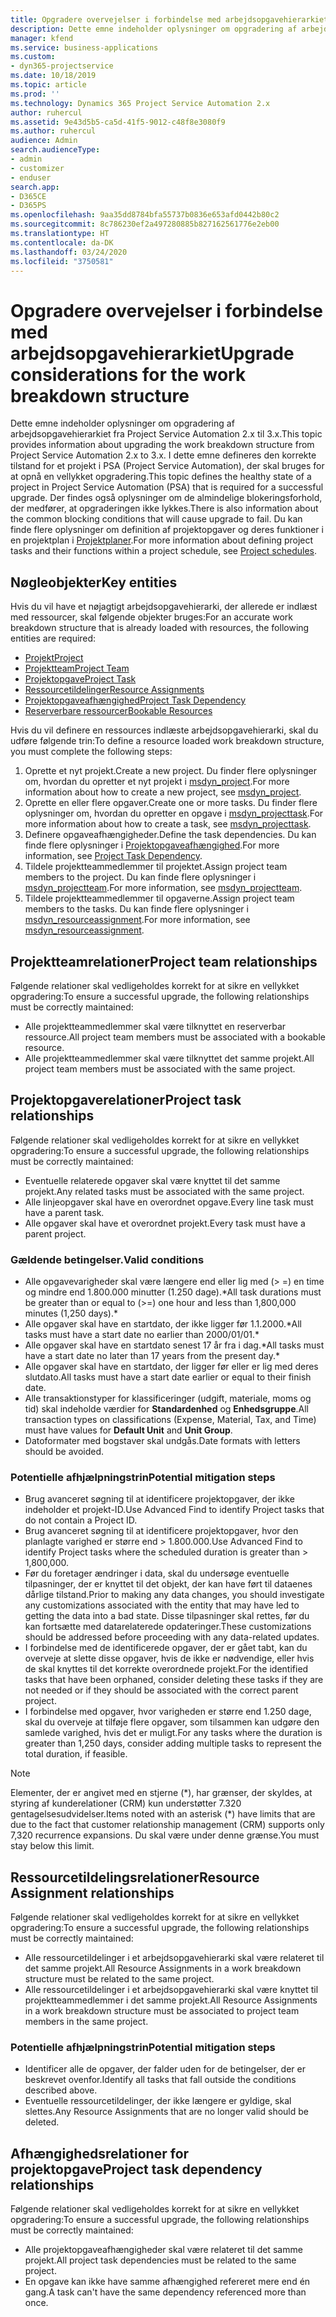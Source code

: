 ```yaml
---
title: Opgradere overvejelser i forbindelse med arbejdsopgavehierarkiet
description: Dette emne indeholder oplysninger om opgradering af arbejdsopgavehierarkiet fra Project Service Automation 2.x til 3.x.
manager: kfend
ms.service: business-applications
ms.custom:
- dyn365-projectservice
ms.date: 10/18/2019
ms.topic: article
ms.prod: ''
ms.technology: Dynamics 365 Project Service Automation 2.x
author: ruhercul
ms.assetid: 9e43d5b5-ca5d-41f5-9012-c48f8e3080f9
ms.author: ruhercul
audience: Admin
search.audienceType:
- admin
- customizer
- enduser
search.app:
- D365CE
- D365PS
ms.openlocfilehash: 9aa35dd8784bfa55737b0836e653afd0442b80c2
ms.sourcegitcommit: 8c786230ef2a497280885b827162561776e2eb00
ms.translationtype: HT
ms.contentlocale: da-DK
ms.lasthandoff: 03/24/2020
ms.locfileid: "3750581"
---
```

# <a name="upgrade-considerations-for-the-work-breakdown-structure"></a><span data-ttu-id="b311b-103">Opgradere overvejelser i forbindelse med arbejdsopgavehierarkiet</span><span class="sxs-lookup"><span data-stu-id="b311b-103">Upgrade considerations for the work breakdown structure</span></span>
<span data-ttu-id="b311b-104">Dette emne indeholder oplysninger om opgradering af arbejdsopgavehierarkiet fra Project Service Automation 2.x til 3.x.</span><span class="sxs-lookup"><span data-stu-id="b311b-104">This topic provides information about upgrading the work breakdown structure from Project Service Automation 2.x to 3.x.</span></span> <span data-ttu-id="b311b-105">I dette emne defineres den korrekte tilstand for et projekt i PSA (Project Service Automation), der skal bruges for at opnå en vellykket opgradering.</span><span class="sxs-lookup"><span data-stu-id="b311b-105">This topic defines the healthy state of a project in Project Service Automation (PSA) that is required for a successful upgrade.</span></span> <span data-ttu-id="b311b-106">Der findes også oplysninger om de almindelige blokeringsforhold, der medfører, at opgraderingen ikke lykkes.</span><span class="sxs-lookup"><span data-stu-id="b311b-106">There is also information about the common blocking conditions that will cause upgrade to fail.</span></span> <span data-ttu-id="b311b-107">Du kan finde flere oplysninger om definition af projektopgaver og deres funktioner i en projektplan i [Projektplaner](project-creating.md).</span><span class="sxs-lookup"><span data-stu-id="b311b-107">For more information about defining project tasks and their functions within a project schedule, see [Project schedules](project-creating.md).</span></span>

## <a name="key-entities"></a><span data-ttu-id="b311b-108">Nøgleobjekter</span><span class="sxs-lookup"><span data-stu-id="b311b-108">Key entities</span></span>
<span data-ttu-id="b311b-109">Hvis du vil have et nøjagtigt arbejdsopgavehierarki, der allerede er indlæst med ressourcer, skal følgende objekter bruges:</span><span class="sxs-lookup"><span data-stu-id="b311b-109">For an accurate work breakdown structure that is already loaded with resources, the following entities are required:</span></span>

- [<span data-ttu-id="b311b-110">Projekt</span><span class="sxs-lookup"><span data-stu-id="b311b-110">Project</span></span>](../developer/entities/msdyn_project.md)
- [<span data-ttu-id="b311b-111">Projektteam</span><span class="sxs-lookup"><span data-stu-id="b311b-111">Project Team</span></span>](../developer/entities/msdyn_projectteam.md)
- [<span data-ttu-id="b311b-112">Projektopgave</span><span class="sxs-lookup"><span data-stu-id="b311b-112">Project Task</span></span>](../developer/entities/msdyn_projecttask.md)
- [<span data-ttu-id="b311b-113">Ressourcetildelinger</span><span class="sxs-lookup"><span data-stu-id="b311b-113">Resource Assignments</span></span>](../developer/entities/msdyn_resourceassignment.md)
- [<span data-ttu-id="b311b-114">Projektopgaveafhængighed</span><span class="sxs-lookup"><span data-stu-id="b311b-114">Project Task Dependency</span></span>](../developer/entities/msdyn_projecttaskdependency.md)
- [<span data-ttu-id="b311b-115">Reserverbare ressourcer</span><span class="sxs-lookup"><span data-stu-id="b311b-115">Bookable Resources</span></span>](../developer/entities/bookableresource.md)

<span data-ttu-id="b311b-116">Hvis du vil definere en ressources indlæste arbejdsopgavehierarki, skal du udføre følgende trin:</span><span class="sxs-lookup"><span data-stu-id="b311b-116">To define a resource loaded work breakdown structure, you must complete the following steps:</span></span>

1. <span data-ttu-id="b311b-117">Oprette et nyt projekt.</span><span class="sxs-lookup"><span data-stu-id="b311b-117">Create a new project.</span></span> <span data-ttu-id="b311b-118">Du finder flere oplysninger om, hvordan du opretter et nyt projekt i [msdyn_project](../developer/entities/msdyn_project.md).</span><span class="sxs-lookup"><span data-stu-id="b311b-118">For more information about how to create a new project, see [msdyn_project](../developer/entities/msdyn_project.md).</span></span>
2. <span data-ttu-id="b311b-119">Oprette en eller flere opgaver.</span><span class="sxs-lookup"><span data-stu-id="b311b-119">Create one or more tasks.</span></span> <span data-ttu-id="b311b-120">Du finder flere oplysninger om, hvordan du opretter en opgave i [msdyn_projecttask](../developer/entities/msdyn_projecttask.md).</span><span class="sxs-lookup"><span data-stu-id="b311b-120">For more information about how to create a task, see [msdyn_projecttask](../developer/entities/msdyn_projecttask.md).</span></span>
3. <span data-ttu-id="b311b-121">Definere opgaveafhængigheder.</span><span class="sxs-lookup"><span data-stu-id="b311b-121">Define the task dependencies.</span></span> <span data-ttu-id="b311b-122">Du kan finde flere oplysninger i [Projektopgaveafhængighed](../developer/entities/msdyn_projecttaskdependency.md).</span><span class="sxs-lookup"><span data-stu-id="b311b-122">For more information, see [Project Task Dependency](../developer/entities/msdyn_projecttaskdependency.md).</span></span>
4. <span data-ttu-id="b311b-123">Tildele projektteammedlemmer til projektet.</span><span class="sxs-lookup"><span data-stu-id="b311b-123">Assign project team members to the project.</span></span> <span data-ttu-id="b311b-124">Du kan finde flere oplysninger i [msdyn_projectteam](../developer/entities/msdyn_projectteam.md).</span><span class="sxs-lookup"><span data-stu-id="b311b-124">For more information, see [msdyn_projectteam](../developer/entities/msdyn_projectteam.md).</span></span>
5. <span data-ttu-id="b311b-125">Tildele projektteammedlemmer til opgaverne.</span><span class="sxs-lookup"><span data-stu-id="b311b-125">Assign project team members to the tasks.</span></span> <span data-ttu-id="b311b-126">Du kan finde flere oplysninger i [msdyn_resourceassignment](../developer/entities/msdyn_resourceassignment.md).</span><span class="sxs-lookup"><span data-stu-id="b311b-126">For more information, see [msdyn_resourceassignment](../developer/entities/msdyn_resourceassignment.md).</span></span>

## <a name="project-team-relationships"></a><span data-ttu-id="b311b-127">Projektteamrelationer</span><span class="sxs-lookup"><span data-stu-id="b311b-127">Project team relationships</span></span>

<span data-ttu-id="b311b-128">Følgende relationer skal vedligeholdes korrekt for at sikre en vellykket opgradering:</span><span class="sxs-lookup"><span data-stu-id="b311b-128">To ensure a successful upgrade, the following relationships must be correctly maintained:</span></span>
- <span data-ttu-id="b311b-129">Alle projektteammedlemmer skal være tilknyttet en reserverbar ressource.</span><span class="sxs-lookup"><span data-stu-id="b311b-129">All project team members must be associated with a bookable resource.</span></span>
- <span data-ttu-id="b311b-130">Alle projektteammedlemmer skal være tilknyttet det samme projekt.</span><span class="sxs-lookup"><span data-stu-id="b311b-130">All project team members must be associated with the same project.</span></span> 

## <a name="project-task-relationships"></a><span data-ttu-id="b311b-131">Projektopgaverelationer</span><span class="sxs-lookup"><span data-stu-id="b311b-131">Project task relationships</span></span>
<span data-ttu-id="b311b-132">Følgende relationer skal vedligeholdes korrekt for at sikre en vellykket opgradering:</span><span class="sxs-lookup"><span data-stu-id="b311b-132">To ensure a successful upgrade, the following relationships must be correctly maintained:</span></span>

- <span data-ttu-id="b311b-133">Eventuelle relaterede opgaver skal være knyttet til det samme projekt.</span><span class="sxs-lookup"><span data-stu-id="b311b-133">Any related tasks must be associated with the same project.</span></span>
- <span data-ttu-id="b311b-134">Alle linjeopgaver skal have en overordnet opgave.</span><span class="sxs-lookup"><span data-stu-id="b311b-134">Every line task must have a parent task.</span></span>
- <span data-ttu-id="b311b-135">Alle opgaver skal have et overordnet projekt.</span><span class="sxs-lookup"><span data-stu-id="b311b-135">Every task must have a parent project.</span></span>

### <a name="valid-conditions"></a><span data-ttu-id="b311b-136">Gældende betingelser.</span><span class="sxs-lookup"><span data-stu-id="b311b-136">Valid conditions</span></span>

- <span data-ttu-id="b311b-137">Alle opgavevarigheder skal være længere end eller lig med (> =) en time og mindre end 1.800.000 minutter (1.250 dage).\*</span><span class="sxs-lookup"><span data-stu-id="b311b-137">All task durations must be greater than or equal to (>=) one hour and less than 1,800,000 minutes (1,250 days).\*</span></span>
- <span data-ttu-id="b311b-138">Alle opgaver skal have en startdato, der ikke ligger før 1.1.2000.\*</span><span class="sxs-lookup"><span data-stu-id="b311b-138">All tasks must have a start date no earlier than 2000/01/01.\*</span></span>
- <span data-ttu-id="b311b-139">Alle opgaver skal have en startdato senest 17 år fra i dag.\*</span><span class="sxs-lookup"><span data-stu-id="b311b-139">All tasks must have a start date no later than 17 years from the present day.\*</span></span>
- <span data-ttu-id="b311b-140">Alle opgaver skal have en startdato, der ligger før eller er lig med deres slutdato.</span><span class="sxs-lookup"><span data-stu-id="b311b-140">All tasks must have a start date earlier or equal to their finish date.</span></span>
- <span data-ttu-id="b311b-141">Alle transaktionstyper for klassificeringer (udgift, materiale, moms og tid) skal indeholde værdier for **Standardenhed** og **Enhedsgruppe**.</span><span class="sxs-lookup"><span data-stu-id="b311b-141">All transaction types on classifications (Expense, Material, Tax, and Time) must have values for **Default Unit** and **Unit Group**.</span></span>
- <span data-ttu-id="b311b-142">Datoformater med bogstaver skal undgås.</span><span class="sxs-lookup"><span data-stu-id="b311b-142">Date formats with letters should be avoided.</span></span>

### <a name="potential-mitigation-steps"></a><span data-ttu-id="b311b-143">Potentielle afhjælpningstrin</span><span class="sxs-lookup"><span data-stu-id="b311b-143">Potential mitigation steps</span></span>
- <span data-ttu-id="b311b-144">Brug avanceret søgning til at identificere projektopgaver, der ikke indeholder et projekt-ID.</span><span class="sxs-lookup"><span data-stu-id="b311b-144">Use Advanced Find to identify Project tasks that do not contain a Project ID.</span></span>
- <span data-ttu-id="b311b-145">Brug avanceret søgning til at identificere projektopgaver, hvor den planlagte varighed er større end > 1.800.000.</span><span class="sxs-lookup"><span data-stu-id="b311b-145">Use Advanced Find to identify Project tasks where the scheduled duration is greater than > 1,800,000.</span></span>
- <span data-ttu-id="b311b-146">Før du foretager ændringer i data, skal du undersøge eventuelle tilpasninger, der er knyttet til det objekt, der kan have ført til dataenes dårlige tilstand.</span><span class="sxs-lookup"><span data-stu-id="b311b-146">Prior to making any data changes, you should investigate any customizations associated with the entity that may have led to getting the data into a bad state.</span></span> <span data-ttu-id="b311b-147">Disse tilpasninger skal rettes, før du kan fortsætte med datarelaterede opdateringer.</span><span class="sxs-lookup"><span data-stu-id="b311b-147">These customizations should be addressed before proceeding with any data-related updates.</span></span>
- <span data-ttu-id="b311b-148">I forbindelse med de identificerede opgaver, der er gået tabt, kan du overveje at slette disse opgaver, hvis de ikke er nødvendige, eller hvis de skal knyttes til det korrekte overordnede projekt.</span><span class="sxs-lookup"><span data-stu-id="b311b-148">For the identified tasks that have been orphaned, consider deleting these tasks if they are not needed or if they should be associated with the correct parent project.</span></span>
- <span data-ttu-id="b311b-149">I forbindelse med opgaver, hvor varigheden er større end 1.250 dage, skal du overveje at tilføje flere opgaver, som tilsammen kan udgøre den samlede varighed, hvis det er muligt.</span><span class="sxs-lookup"><span data-stu-id="b311b-149">For any tasks where the duration is greater than 1,250 days, consider adding multiple tasks to represent the total duration, if feasible.</span></span>

> [!NOTE]
> <span data-ttu-id="b311b-150">Elementer, der er angivet med en stjerne (\*), har grænser, der skyldes, at styring af kunderelationer (CRM) kun understøtter 7.320 gentagelsesudvidelser.</span><span class="sxs-lookup"><span data-stu-id="b311b-150">Items noted with an asterisk (\*) have limits that are due to the fact that customer relationship management (CRM) supports only 7,320 recurrence expansions.</span></span> <span data-ttu-id="b311b-151">Du skal være under denne grænse.</span><span class="sxs-lookup"><span data-stu-id="b311b-151">You must stay below this limit.</span></span>

## <a name="resource-assignment-relationships"></a><span data-ttu-id="b311b-152">Ressourcetildelingsrelationer</span><span class="sxs-lookup"><span data-stu-id="b311b-152">Resource Assignment relationships</span></span>
<span data-ttu-id="b311b-153">Følgende relationer skal vedligeholdes korrekt for at sikre en vellykket opgradering:</span><span class="sxs-lookup"><span data-stu-id="b311b-153">To ensure a successful upgrade, the following relationships must be correctly maintained:</span></span>

- <span data-ttu-id="b311b-154">Alle ressourcetildelinger i et arbejdsopgavehierarki skal være relateret til det samme projekt.</span><span class="sxs-lookup"><span data-stu-id="b311b-154">All Resource Assignments in a work breakdown structure must be related to the same project.</span></span>
- <span data-ttu-id="b311b-155">Alle ressourcetildelinger i et arbejdsopgavehierarki skal være knyttet til projektteammedlemmer i det samme projekt.</span><span class="sxs-lookup"><span data-stu-id="b311b-155">All Resource Assignments in a work breakdown structure must be associated to project team members in the same project.</span></span>

### <a name="potential-mitigation-steps"></a><span data-ttu-id="b311b-156">Potentielle afhjælpningstrin</span><span class="sxs-lookup"><span data-stu-id="b311b-156">Potential mitigation steps</span></span>
- <span data-ttu-id="b311b-157">Identificer alle de opgaver, der falder uden for de betingelser, der er beskrevet ovenfor.</span><span class="sxs-lookup"><span data-stu-id="b311b-157">Identify all tasks that fall outside the conditions described above.</span></span>  
- <span data-ttu-id="b311b-158">Eventuelle ressourcetildelinger, der ikke længere er gyldige, skal slettes.</span><span class="sxs-lookup"><span data-stu-id="b311b-158">Any Resource Assignments that are no longer valid should be deleted.</span></span>

## <a name="project-task-dependency-relationships"></a><span data-ttu-id="b311b-159">Afhængighedsrelationer for projektopgave</span><span class="sxs-lookup"><span data-stu-id="b311b-159">Project task dependency relationships</span></span>
<span data-ttu-id="b311b-160">Følgende relationer skal vedligeholdes korrekt for at sikre en vellykket opgradering:</span><span class="sxs-lookup"><span data-stu-id="b311b-160">To ensure a successful upgrade, the following relationships must be correctly maintained:</span></span>

- <span data-ttu-id="b311b-161">Alle projektopgaveafhængigheder skal være relateret til det samme projekt.</span><span class="sxs-lookup"><span data-stu-id="b311b-161">All project task dependencies must be related to the same project.</span></span>
- <span data-ttu-id="b311b-162">En opgave kan ikke have samme afhængighed refereret mere end én gang.</span><span class="sxs-lookup"><span data-stu-id="b311b-162">A task can't have the same dependency referenced more than once.</span></span>
